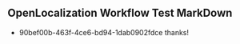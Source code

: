 ## OpenLocalization Workflow Test MarkDown

* 90bef00b-463f-4ce6-bd94-1dab0902fdce 
thanks!



<!--HONumber=Feb16_HO4-->
